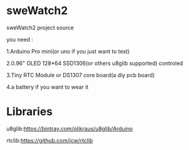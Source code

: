 # sweWatch2
sweWatch2 project source

you need :

1.Arduino Pro mini(or uno if you just want to test)

2.0.96" OLED 128*64 SSD1306(or others u8glib supported) controled

3.Tiny RTC Module or DS1307 core board(a diy pcb board)

4.a battery if you want to wear it

# Libraries

u8glib:https://bintray.com/olikraus/u8glib/Arduino

rtclib:https://github.com/jcw/rtclib
